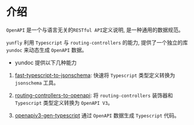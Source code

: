 # 介绍

`OpenAPI` 是一个与语言无关的`RESTful API`定义说明, 是一种通用的数据规范。

`yunfly` 利用 `Typescript` 与 `routing-controllers` 的能力, 提供了一个独立的库 `yundoc` 来动态生成 `OpenAPI` 数据。

- yundoc 提供以下几种能力

1. [fast-typescript-to-jsonschema](https://github.com/yunke-yunfly/fast-typescript-to-jsonschema): 快速将 `Typescript` 类型定义转换为 `jsonschema` 工具。

2. [routing-controllers-to-openapi](https://github.com/yunke-yunfly/routing-controllers-to-openapi): 将 `routing-controllers` 装饰器和 `Typescript` 类型定义转换为 `OpenAPI V3`。

3. [openapiv3-gen-typescript](https://github.com/yunke-yunfly/openapiv3-gen-typescript) 通过 `OpenAPI` 数据生成 `Typescript` 代码。
